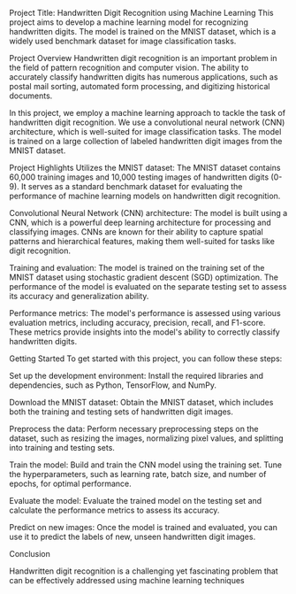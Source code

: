 Project Title: Handwritten Digit Recognition using Machine Learning
This project aims to develop a machine learning model for recognizing handwritten digits. The model is trained on the MNIST dataset, which is a widely used benchmark dataset for image classification tasks.

Project Overview
Handwritten digit recognition is an important problem in the field of pattern recognition and computer vision. The ability to accurately classify handwritten digits has numerous applications, such as postal mail sorting, automated form processing, and digitizing historical documents.

In this project, we employ a machine learning approach to tackle the task of handwritten digit recognition. We use a convolutional neural network (CNN) architecture, which is well-suited for image classification tasks. The model is trained on a large collection of labeled handwritten digit images from the MNIST dataset.

Project Highlights
Utilizes the MNIST dataset: The MNIST dataset contains 60,000 training images and 10,000 testing images of handwritten digits (0-9). It serves as a standard benchmark dataset for evaluating the performance of machine learning models on handwritten digit recognition.

Convolutional Neural Network (CNN) architecture: The model is built using a CNN, which is a powerful deep learning architecture for processing and classifying images. CNNs are known for their ability to capture spatial patterns and hierarchical features, making them well-suited for tasks like digit recognition.

Training and evaluation: The model is trained on the training set of the MNIST dataset using stochastic gradient descent (SGD) optimization. The performance of the model is evaluated on the separate testing set to assess its accuracy and generalization ability.

Performance metrics: The model's performance is assessed using various evaluation metrics, including accuracy, precision, recall, and F1-score. These metrics provide insights into the model's ability to correctly classify handwritten digits.

Getting Started
To get started with this project, you can follow these steps:

Set up the development environment: Install the required libraries and dependencies, such as Python, TensorFlow, and NumPy.

Download the MNIST dataset: Obtain the MNIST dataset, which includes both the training and testing sets of handwritten digit images.

Preprocess the data: Perform necessary preprocessing steps on the dataset, such as resizing the images, normalizing pixel values, and splitting into training and testing sets.

Train the model: Build and train the CNN model using the training set. Tune the hyperparameters, such as learning rate, batch size, and number of epochs, for optimal performance.

Evaluate the model: Evaluate the trained model on the testing set and calculate the performance metrics to assess its accuracy.

Predict on new images: Once the model is trained and evaluated, you can use it to predict the labels of new, unseen handwritten digit images.

Conclusion

Handwritten digit recognition is a challenging yet fascinating problem that can be effectively addressed using machine learning techniques
